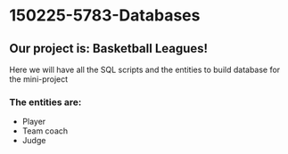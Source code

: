 # 150225-5783-Databases

## Our project is: Basketball Leagues!
Here we will have all the SQL scripts and the entities to build database for the mini-project

### The entities are:
* Player
* Team coach
* Judge
